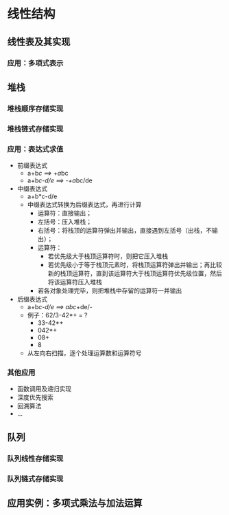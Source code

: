 # 线性结构

## 线性表及其实现

### 应用：多项式表示

## 堆栈

### 堆栈顺序存储实现

### 堆栈链式存储实现

### 应用：表达式求值

- 前缀表达式
  - a+b*c ==> +a*bc
  - a+b*c-d/e ==> -+a*bc/de
- 中缀表达式
  - a+b\*c-d/e
  - 中缀表达式转换为后缀表达式，再进行计算
    - 运算符：直接输出；
    - 左括号：压入堆栈；
    - 右括号：将栈顶的运算符弹出并输出，直接遇到左括号（出栈，不输出）；
    - 运算符：
      - 若优先级大于栈顶运算符时，则把它压入堆栈
      - 若优先级小于等于栈顶元素时，将栈顶运算符弹出并输出；再比较新的栈顶运算符，直到该运算符大于栈顶运算符优先级位置，然后将该运算符压入堆栈
    - 若各对象处理完毕，则把堆栈中存留的运算符一并输出
- 后缀表达式
  - a+b*c-d/e ==> abc*+de/-
  - 例子：62/3-42\*+ = ?
    - 33-42\*+
    - 042\*+
    - 08+
    - 8
  - 从左向右扫描，逐个处理运算数和运算符号

### 其他应用

- 函数调用及递归实现
- 深度优先搜索
- 回溯算法
- ...

## 队列

### 队列线性存储实现

### 队列链式存储实现

## 应用实例：多项式乘法与加法运算
